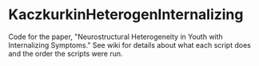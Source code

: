 # KaczkurkinHeterogenInternalizing
Code for the paper, "Neurostructural Heterogeneity in Youth with Internalizing Symptoms." See wiki for details about what each script does and the order the scripts were run.
